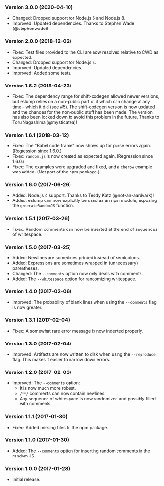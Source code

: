 ### Version 3.0.0 (2020-04-10)

- Changed: Dropped support for Node.js 6 and Node.js 8.
- Improved: Updated dependencies. Thanks to Stephen Wade (@stephenwade)!

### Version 2.0.0 (2018-12-02)

- Fixed: Test files provided to the CLI are now resolved relative to CWD as expected.
- Changed: Dropped support for Node.js 4.
- Improved: Updated dependencies.
- Improved: Added some tests.

### Version 1.6.2 (2018-04-23)

- Fixed: The dependency range for shift-codegen allowed newer versions, but eslump relies on a non-public part of it which can change at any time – which it did (see [#5]). The shift-codegen version is now updated and the changes for the non-public stuff has been made. The version has also been locked down to avoid this problem in the future. Thanks to Toru Nagashima (@mysticatea)!

### Version 1.6.1 (2018-03-12)

- Fixed: The "Babel code frame" now shows up for parse errors again. (Regression since 1.6.0.)
- Fixed: `random.js` is now created as expected again. (Regression since 1.6.0.)
- Fixed: The examples were upgraded and fixed, and a `cherow` example was added. (Not part of the npm package.)

### Version 1.6.0 (2017-06-26)

- Added: Node.js 4 support. Thanks to Teddy Katz (@not-an-aardvark)!
- Added: eslump can now explicitly be used as an npm module, exposing the `generateRandomJS` function.

### Version 1.5.1 (2017-03-26)

- Fixed: Random comments can now be inserted at the end of sequences of whitespace.

### Version 1.5.0 (2017-03-25)

- Added: Newlines are sometimes printed instead of semicolons.
- Added: Expressions are sometimes wrapped in (unnecessary) parentheses.
- Changed: The `--comments` option now only deals with comments.
- Added: The `--whitespace` option for randomizing whitespace.

### Version 1.4.0 (2017-02-06)

- Improved: The probability of blank lines when using the `--comments` flag is now greater.

### Version 1.3.1 (2017-02-04)

- Fixed: A somewhat rare error message is now indented properly.

### Version 1.3.0 (2017-02-04)

- Improved: Artifacts are now written to disk when using the `--reproduce` flag. This makes it easier to narrow down errors.

### Version 1.2.0 (2017-02-03)

- Improved: The `--comments` option:
  - It is now much more robust.
  - `/**/` comments can now contain newlines.
  - Any sequence of whitespace is now randomized and possibly filled with comments.

### Version 1.1.1 (2017-01-30)

- Fixed: Added missing files to the npm package.

### Version 1.1.0 (2017-01-30)

- Added: The `--comments` option for inserting random comments in the random JS.

### Version 1.0.0 (2017-01-28)

- Initial release.

[#5]: https://github.com/lydell/eslump/issues/5
